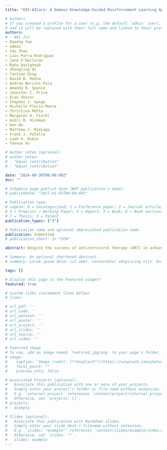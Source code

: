 ```yaml
---
title: "HIV-AICare: A Domain Knowledge-Guided Reinforcement Learning Approach for Optimizing Antiretroviral Therapy in People with HIV"

# Authors
# If you created a profile for a user (e.g. the default `admin` user), write the username (folder name) here 
# and it will be replaced with their full name and linked to their profile.
authors:
# - Wei Jin
- Dapeng Yao
- admin
- Yao Zhao
- Luis Parra-Rodriguez
- Jane O’Halloran
- Raha Dastgheyb
- Zhengling Qi
- Yantian Ding
- David B. Hanna
- Andrea Norcini-Pala
- Amanda B. Spence
- Jennifer C. Price
- Eran Shorer
- Stephen J. Gange
- Michelle Floris-Moore
- Christina Mehta
- Margaret A. Fischl
- Aubri B. Hickman
- Ken Ho
- Matthew J. Mimiaga
- Frank J. Palella
- Leah H. Rubin
- Yanxun Xu

# Author notes (optional)
# author_notes:
# - "Equal contribution"
# - "Equal contribution"

date: "2024-09-30T00:00:00Z"
doi: ""

# Schedule page publish date (NOT publication's date).
# publishDate: "2017-01-01T00:00:00Z"

# Publication type.
# Legend: 0 = Uncategorized; 1 = Conference paper; 2 = Journal article;
# 3 = Preprint / Working Paper; 4 = Report; 5 = Book; 6 = Book section;
# 7 = Thesis; 8 = Patent
publication_types: ["3"]

# Publication name and optional abbreviated publication name.
publication: Submitted
# publication_short: In *ICW*

abstract: Despite the success of antiretroviral therapy (ART) in achieving viral suppression in people with HIV (PWH), numerous ART-related adverse effects have been reported. Effective HIV management should prioritize viral suppression while simultaneously minimizing adverse effects, with regimens tailored to the specific characteristics of each individual. However, there is a lack of individualized approaches that leverage real-world evidence to assist with ART selection in clinical practice, particularly for treatment-experienced PWH. To address this, we developed **HIV-AICare**, a data-driven artificial intelligence (AI) tool for personalized ART selection. Leveraging reinforcement learning and clinical guidelines, **HIV-AICare** streamlines the complex process of selecting ART regimens, optimizing both treatment efficacy and long-term patient outcomes. Applied to the MACS/WIHS Combined Cohort Study data, **HIV-AICare** effectively navigates HIV treatment complexities. Its recommendations align with current clinical practice, offering tailored, guideline-compliant treatment options, highlighting the potential of a data-driven and domain knowledge-guided approach to enhance clinical decision-making. 

# Summary. An optional shortened abstract.
# summary: Lorem ipsum dolor sit amet, consectetur adipiscing elit. Duis posuere tellus ac convallis placerat. Proin tincidunt magna sed ex sollicitudin condimentum.

tags: []

# Display this page in the Featured widget?
featured: true

# Custom links (uncomment lines below)
# links:

# url_pdf: ''
# url_code: ''
# url_dataset: ''
# url_poster: ''
# url_project: ''
# url_slides: ''
# url_source: ''
# url_video: ''

# Featured image
# To use, add an image named `featured.jpg/png` to your page's folder. 
# image:
#    caption: 'Image credit: [**Unsplash**](https://unsplash.com/photos/pLCdAaMFLTE)'
#    focal_point: ""
#    preview_only: false

# Associated Projects (optional).
#   Associate this publication with one or more of your projects.
#   Simply enter your project's folder or file name without extension.
#   E.g. `internal-project` references `content/project/internal-project/index.md`.
#   Otherwise, set `projects: []`.
# projects:
# - example

# Slides (optional).
#   Associate this publication with Markdown slides.
#   Simply enter your slide deck's filename without extension.
#   E.g. `slides: "example"` references `content/slides/example/index.md`.
#   Otherwise, set `slides: ""`.
#   slides: example
---
```

